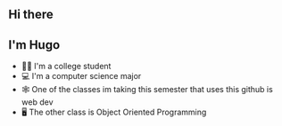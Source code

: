 ## Hi there 


## I'm Hugo

- :student: I'm a college student
- :computer: I'm a computer science major
- :spider_web: One of the classes im taking this semester that uses this github is web dev
- :desktop_computer: The other class is Object Oriented Programming

